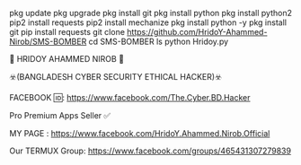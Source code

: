 pkg update
pkg upgrade
pkg install git
pkg install python
pkg install python2
pip2 install requests
pip2 install mechanize
pkg install python -y
pkg install git 
pip install requests
git clone https://github.com/HridoY-Ahammed-Nirob/SMS-BOMBER
cd SMS-BOMBER
ls
python Hridoy.py


 🌿 HRIDOY AHAMMED NIROB 🌿


  ☣️(BANGLADESH CYBER SECURITY ETHICAL HACKER)☣️

FACEBOOK 🆔: https://www.facebook.com/The.Cyber.BD.Hacker

Pro Premium Apps Seller ✅

MY PAGE : https://www.facebook.com/HridoY.Ahammed.Nirob.Official

Our TERMUX Group: https://www.facebook.com/groups/465431307279839

